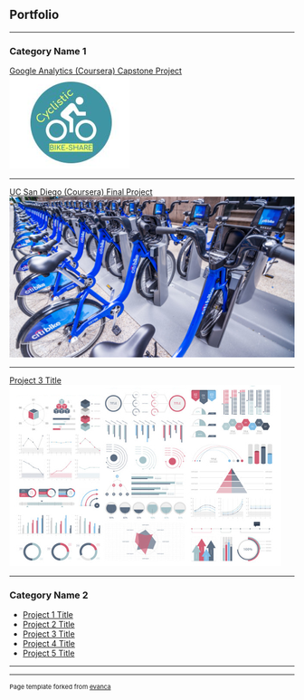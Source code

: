 ## Portfolio

---

### Category Name 1 

[Google Analytics (Coursera) Capstone Project](/pdf/sample_presentation.pdf)
<img src="images/Cyclistic.JPG?raw=true"/>

---
[UC San Diego (Coursera) Final Project ]()
<img src="images/2088655_061217-wabc-shutterstock-citi-bike-citibike-generic-img.jpg?raw=true"/>

---
[Project 3 Title](http://example.com/)
<img src="images/dummy_thumbnail.jpg?raw=true"/>

---

### Category Name 2

- [Project 1 Title](http://example.com/)
- [Project 2 Title](http://example.com/)
- [Project 3 Title](http://example.com/)
- [Project 4 Title](http://example.com/)
- [Project 5 Title](http://example.com/)

---




---
<p style="font-size:11px">Page template forked from <a href="https://github.com/evanca/quick-portfolio">evanca</a></p>
<!-- Remove above link if you don't want to attibute -->
